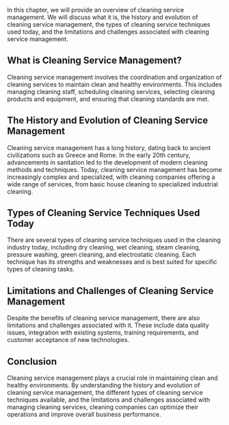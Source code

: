 

In this chapter, we will provide an overview of cleaning service management. We will discuss what it is, the history and evolution of cleaning service management, the types of cleaning service techniques used today, and the limitations and challenges associated with cleaning service management.

What is Cleaning Service Management?
------------------------------------

Cleaning service management involves the coordination and organization of cleaning services to maintain clean and healthy environments. This includes managing cleaning staff, scheduling cleaning services, selecting cleaning products and equipment, and ensuring that cleaning standards are met.

The History and Evolution of Cleaning Service Management
--------------------------------------------------------

Cleaning service management has a long history, dating back to ancient civilizations such as Greece and Rome. In the early 20th century, advancements in sanitation led to the development of modern cleaning methods and techniques. Today, cleaning service management has become increasingly complex and specialized, with cleaning companies offering a wide range of services, from basic house cleaning to specialized industrial cleaning.

Types of Cleaning Service Techniques Used Today
-----------------------------------------------

There are several types of cleaning service techniques used in the cleaning industry today, including dry cleaning, wet cleaning, steam cleaning, pressure washing, green cleaning, and electrostatic cleaning. Each technique has its strengths and weaknesses and is best suited for specific types of cleaning tasks.

Limitations and Challenges of Cleaning Service Management
---------------------------------------------------------

Despite the benefits of cleaning service management, there are also limitations and challenges associated with it. These include data quality issues, integration with existing systems, training requirements, and customer acceptance of new technologies.

Conclusion
----------

Cleaning service management plays a crucial role in maintaining clean and healthy environments. By understanding the history and evolution of cleaning service management, the different types of cleaning service techniques available, and the limitations and challenges associated with managing cleaning services, cleaning companies can optimize their operations and improve overall business performance.
